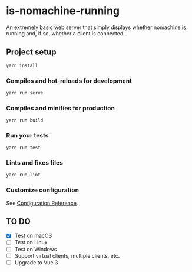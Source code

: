 # is-nomachine-running

An extremely basic web server that simply displays whether nomachine is running and, if so, whether a client is connected.

## Project setup

```bash
yarn install
```

### Compiles and hot-reloads for development

```bash
yarn run serve
```

### Compiles and minifies for production

```bash
yarn run build
```

### Run your tests

```bash
yarn run test
```

### Lints and fixes files

```bash
yarn run lint
```

### Customize configuration

See [Configuration Reference](https://cli.vuejs.org/config/).

## TO DO

- [x] Test on macOS
- [ ] Test on Linux
- [ ] Test on Windows
- [ ] Support virtual clients, multiple clients, etc.
- [ ] Upgrade to Vue 3
